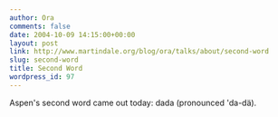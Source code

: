 ```yaml
---
author: Ora
comments: false
date: 2004-10-09 14:15:00+00:00
layout: post
link: http://www.martindale.org/blog/ora/talks/about/second-word
slug: second-word
title: Second Word
wordpress_id: 97
---
```


Aspen's second word came out today: dada (pronounced 'da-dä).
  

